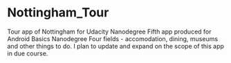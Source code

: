 # Nottingham_Tour
Tour app of Nottingham for Udacity Nanodegree
Fifth app produced for Android Basics Nanodegree
Four fields - accomodation, dining, museums and other things to do. 
I plan to update and expand on the scope of this app in due course.
